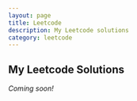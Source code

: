 ```yaml
---
layout: page
title: Leetcode
description: My Leetcode solutions
category: leetcode
---
```


## My Leetcode Solutions

_Coming soon!_